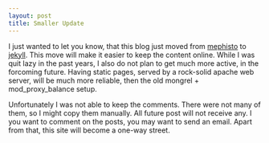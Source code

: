 ```yaml
--- 
layout: post
title: Smaller Update
---
```

I just wanted to let you know, that this blog just moved from
[mephisto](http://www.mephistoblog.com/) to [jekyll](http://www.jekyllrb.com/).
This move will make it easier to keep the content online. While I was quit lazy
in the past years, I also do not plan to get much more active, in the forcoming
future. Having static pages, served by a rock-solid apache web server, will be
much more reliable, then the old mongrel + mod_proxy_balance setup.

Unfortunately I was not able to keep the comments. There were not many of
them, so I might copy them manually. All future post will not receive any. I
you want to comment on the posts, you may want to send an email. Apart from
that, this site will become a one-way street.
